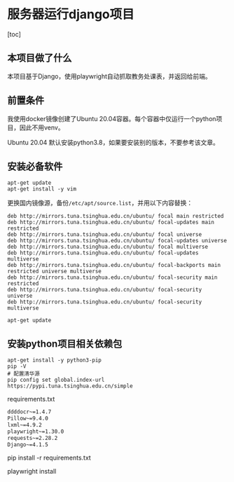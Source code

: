 # 服务器运行django项目

[toc]

## 本项目做了什么

本项目基于Django，使用playwright自动抓取教务处课表，并返回给前端。



## 前置条件

我使用docker镜像创建了Ubuntu 20.04容器。每个容器中仅运行一个python项目，因此不用venv。

Ubuntu 20.04 默认安装python3.8，如果要安装别的版本，不要参考该文章。



## 安装必备软件

```
apt-get update
apt-get install -y vim
```

更换国内镜像源，备份`/etc/apt/source.list`，并用以下内容替换：

```
deb http://mirrors.tuna.tsinghua.edu.cn/ubuntu/ focal main restricted
deb http://mirrors.tuna.tsinghua.edu.cn/ubuntu/ focal-updates main restricted
deb http://mirrors.tuna.tsinghua.edu.cn/ubuntu/ focal universe
deb http://mirrors.tuna.tsinghua.edu.cn/ubuntu/ focal-updates universe
deb http://mirrors.tuna.tsinghua.edu.cn/ubuntu/ focal multiverse
deb http://mirrors.tuna.tsinghua.edu.cn/ubuntu/ focal-updates multiverse
deb http://mirrors.tuna.tsinghua.edu.cn/ubuntu/ focal-backports main restricted universe multiverse
deb http://mirrors.tuna.tsinghua.edu.cn/ubuntu/ focal-security main restricted
deb http://mirrors.tuna.tsinghua.edu.cn/ubuntu/ focal-security universe
deb http://mirrors.tuna.tsinghua.edu.cn/ubuntu/ focal-security multiverse
```

```
apt-get update
```



## 安装python项目相关依赖包

```
apt-get install -y python3-pip
pip -V
# 配置清华源
pip config set global.index-url https://pypi.tuna.tsinghua.edu.cn/simple
```



requirements.txt

```txt
ddddocr~=1.4.7
Pillow~=9.4.0
lxml~=4.9.2
playwright~=1.30.0
requests~=2.28.2
Django~=4.1.5
```

pip install -r requirements.txt

playwright install 